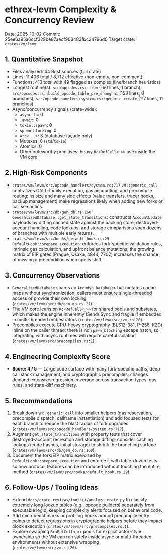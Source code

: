# ethrex-levm Complexity & Concurrency Review

Date: 2025-10-02
Commit: 25ee6a95a6ccf329be87aecf903483fbc34796d0
Target crate: `crates/vm/levm`

## 1. Quantitative Snapshot
- Files analyzed: 44 Rust sources (full crate)
- Lines: 11,406 total / 8,712 effective (non-empty, non-comment)
- Functions: 413 total with 49 flagged as complex (line/branch heuristics)
- Longest routine(s): `src/opcodes.rs::from` (160 lines, 1 branch); `src/opcodes.rs::build_opcode_table_pre_shanghai` (153 lines, 0 branches); `src/opcode_handlers/system.rs::generic_create` (117 lines, 11 branches)
- Async/concurrency signals (crate-wide):
  - `async fn`: 0
  - `.await`: 0
  - `tokio::spawn`: 0
  - `spawn_blocking`: 0
  - `Arc<...>`: 3 (database façade only)
  - Mutexes: 0 (`std`/`tokio`)
  - Atomics: 0
  - Other noteworthy primitives: heavy `Rc<RefCell<_>>` use inside the VM core

## 2. High-Risk Components
- `crates/vm/levm/src/opcode_handlers/system.rs:717` `VM::generic_call`: centralizes CALL-family execution, gas accounting, and precompile routing; its size and many side effects (value transfers, tracer hooks, backup management) make regressions likely when adding new forks or call semantics.
- `crates/vm/levm/src/db/gen_db.rs:160` `GeneralizedDatabase::get_state_transitions`: constructs `AccountUpdate` payloads by diffing cached state against the backing store; destroyed-account handling, code lookups, and storage comparisons span dozens of branches with multiple early returns.
- `crates/vm/levm/src/hooks/default_hook.rs:29` `DefaultHook::prepare_execution`: enforces fork-specific validation rules, intrinsic gas calculation, and upfront balance mutations; the growing matrix of EIP gates (Prague, Osaka, 4844, 7702) increases the chance of missing a precondition when specs shift.

## 3. Concurrency Observations
- `GeneralizedDatabase` shares an `Arc<dyn Database>` but mutates cache maps without synchronization; callers must ensure single-threaded access or provide their own locking (`crates/vm/levm/src/db/gen_db.rs:21`).
- The VM core leans on `Rc<RefCell<_>>` for shared pools and substates, which makes the engine inherently !Send/!Sync and fragile if embedded in multi-threaded orchestrators (`crates/vm/levm/src/vm.rs:20`).
- Precompiles execute CPU-heavy cryptography (BLS12-381, P-256, KZG) inline on the caller thread; there is no `spawn_blocking` escape hatch, so integrating with async runtimes will require careful isolation (`crates/vm/levm/src/precompiles.rs:1`).

## 4. Engineering Complexity Score
- **Score: 4 / 5** — Large code surface with many fork-specific paths, deep call stack management, and cryptographic precompiles; changes demand extensive regression coverage across transaction types, gas rules, and state-diff machinery.

## 5. Recommendations
1. Break down `VM::generic_call` into smaller helpers (gas reservation, precompile dispatch, callframe instantiation) and add focused tests for each branch to reduce the blast radius of fork upgrades (`crates/vm/levm/src/opcode_handlers/system.rs:717`).
2. Augment `get_state_transitions` with property tests that cover destroyed-account recreation and storage diffing; consider caching lookups (code hashes, initial storage) to shrink the branching surface (`crates/vm/levm/src/db/gen_db.rs:160`).
3. Document the fork/EIP matrix exercised by `DefaultHook::prepare_execution` and enforce it with table-driven tests so new protocol features can be introduced without touching the entire method (`crates/vm/levm/src/hooks/default_hook.rs:29`).

## 6. Follow-Ups / Tooling Ideas
- Extend `docs/crate_reviews/toolkit/analyze_crate.py` to classify extremely long lookup tables (e.g., opcode builders) separately from executable logic, keeping complexity alerts focused on behavioral code.
- Add microbenchmarks or profiling hooks around precompile entry points to detect regressions in cryptographic helpers before they impact block execution (`crates/vm/levm/src/precompiles.rs:1`).
- Explore swapping `Rc<RefCell<_>>` pools for explicit actor-style ownership so the VM can run safely inside async or multi-threaded environments without extensive wrapping (`crates/vm/levm/src/vm.rs:20`).
